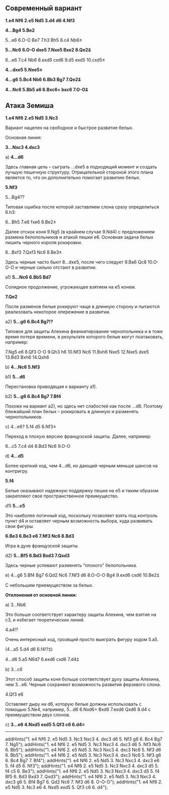 ## Современный вариант

**1.e4 Nf6 2.e5 Nd5 3.d4 d6 4.Nf3**

**4...Bg4 5.Be2**

5...e6 6.O-O Be7 7.h3 Bh5 8.c4 Nb6±

**5...Nc6 6.O-O dxe5 7.Nxe5 Bxe2 8.Qe2⩲**

6...e6 7.c4 Nb6 8.exd6 cxd6 9.d5 exd5 10.cxd5±

**4...dxe5 5.Nxe5±**

**4...g6 5.Bc4 Nb6 6.Bb3 Bg7 7.Qe2⩲**

**4...Nc6 5.Bb5 a6 6.Bxc6+ bxc6 7.O-O⩲**

## Атака Земиша

**1.e4 Nf6 2.e5 Nd5 3.Nc3**

Вариант нацелен на свободное и быстрое развитие белых.

Основная линия:

**3...Nxc3 4.dxc3**

a) **4...d6**

Здесь главная цель – сыграть ...dxe5 в подходящий момент и создать лучшую пешечную структуру. Отрицательной стороной этого плана является то, что он дополнительно помогает развитию белых.

**5.Nf3**

5...Bg4??

Типовая ошибка после которой заставляем слона сразу определиться 6.h3:

6...Bh5 7.e6 fxe6 8.Be2±

Далее отскок коня 9.Ng5 (в крайнем случае 9.Nd4) с предложением размена белопольников и атакой пешки e6. Основная задача белых лишить черного короля рокировки.<addz start="9.Ng5"/><addz start="9.Nd4"/>

6...Bxf3 7.Qxf3 Nc6 8.Be3±

Здесь черные часто бьют 8...dxe5, после чего следует 9.Ba6 Qc8 10.O-O-O и черные сильно отстают в развитии.

a1) **5...Nc6 6.Bb5 Bd7**

Солидное продолжение, угрожающее взятием на е5 конем.

**7.Qe2**

После разменов белые рокируют чаще в длинную сторону и пытаются реализовать некоторое опережение в развитии.

a2) **5...g6 6.Bc4 Bg7!?**

Типовое для защиты Алехина феанкитирование чернопольника и в тоже время потеря времени, в результате которого белые могут поатаковать, например:

7.Ng5 e6 8.Qf3 O-O 9.Qh3 h6 10.Nf3 Nc6 11.Bxh6 Nxe5 12.Nxe5 dxe5 13.Bd3 Bxh6 14.Qxh6

b) **4...Nc6 5.Nf3**

b1) **5...d6**

Перестановка приводящая к варианту a1).

b2) **5...g6 6.Bc4 Bg7 7.Bf4**

Похоже на вариант a2), но здесь нет слабостей как после ...d6. Поэтому ближайший план белых – рокировать в длинную и разменять чернопольников.

с) 4...e6? 5.f4 d5 6.Nf3±

Переход в плохую версию французской защиты. Далее, например:

6...c5 7.c4 d4 8.Bd3 Nc6 9.O-O

d) **4...d5**

Более крепкий ход, чем 4...d6, но дающий черным меньше шансов на контригру.

**5.f4**

Белые оказывают надежную поддержку пешке на e5 и таким образом закрепляют свое пространственное преимущество.

d1) **5...c5**

Это наиболее логичный ход, поскольку позволяет взять под контроль пункт d4 и оставляет черным возможность выбора, куда развивать свои фигуры.

**6.Be3 6.Be3 e6 7.Nf3 Nc6 8.Bd3**

Игра в духе французской защиты.

d2) **5...Bf5 6.Bd3 Bxd3 7.Qxd3**

Здесь черные успевают разменять "плохого" белопольника.

e) 4...g6 5.Bf4 Bg7 6.Qd2 Nc6 7.Nf3 d6 8.O-O-O Bg4 9.exd6 cxd6 10.Be2⩲

C небольшим приемуществом за белых.

**Отклонения от основной линии:**

a) 3...Nb6

Это больше соответствует характеру защиты Алехина, чем взятие на с3, и избегает теоретических линий.

4.a4!?

Очень интересный ход, грозящий просто выиграть фигуру ходом 5.a5.<addz start="5.a5"/>

(4...a5 5.d4 d6 6.f4!?⩲)

4...d6 5.a5 N6d7 6.exd6 cxd6 7.d4⩲

b) 3...c6

Этот способ защиты коня больше соответствует духу защиты Алехина, чем 3...e6. Черные сохраняют возможность развития ферзевого слона.<level/>

4.Qf3 e6

Оставляет дыру на d6, которую белые должны использовать с помощью 5.Ne4, например, 5...d6 6.Nxd6+ Bxd6 7.exd6 Qxd6 8.d4 с преимуществом двух слонов.

c) **3...e6 4.Nxd5 exd5 5.Qf3 c6 6.d4=**

---

addHints("1. e4 Nf6 2. e5 Nd5 3. Nc3 Nxc3 4. dxc3 d6 5. Nf3 g6 6. Bc4 Bg7 7. Ng5");
addHints("1. e4 Nf6 2. e5 Nd5 3. Nc3 Nxc3 4. dxc3 d6 5. Nf3 Nc6 6. Bb5");
addHints("1. e4 Nf6 2. e5 Nd5 3. Nc3 Nxc3 4. dxc3 Nc6 5. Nf3 d6 6. Bb5");
addHints("1. e4 Nf6 2. e5 Nd5 3. Nc3 Nxc3 4. dxc3 Nc6 5. Nf3 g6 6. Bc4 Bg7 7. Bf4");
addHints("1. e4 Nf6 2. e5 Nd5 3. Nc3 Nxc3 4. dxc3 e6 5. f4 d5 6. Nf3");
addHints("1. e4 Nf6 2. e5 Nd5 3. Nc3 Nxc3 4. dxc3 d5 5. f4 c5 6. Be3");
addHints("1. e4 Nf6 2. e5 Nd5 3. Nc3 Nxc3 4. dxc3 d5 5. f4 Bf5 6. Bd3 Bxd3 7. Qxd3");
addHints("1. e4 Nf6 2. e5 Nd5 3. Nc3 Nxc3 4. dxc3 g6 5. Bf4 Bg7 6. Qd2 Nc6 7. Nf3 d6 8. O-O-O");
addHints("1. e4 Nf6 2. e5 Nd5 3. Nc3 e6 4. Nxd5 exd5 5. Qf3 c6 6. d4");